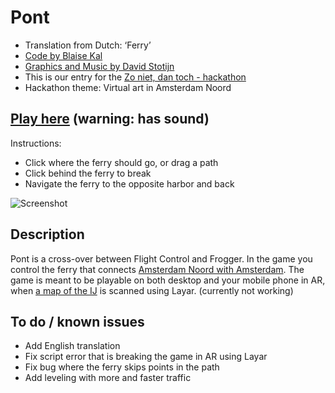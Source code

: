 # Pont

 * Translation from Dutch: ‘Ferry’
 * [Code by Blaise Kal](https://github.com/blaise-io)
 * [Graphics and Music by David Stotijn](https://github.com/dstotijn)
 * This is our entry for the [Zo niet, dan toch - hackathon](http://zonietdanto.ch/)  
 * Hackathon theme: Virtual art in Amsterdam Noord

## [Play here](http://blaise-io.github.io/pont/?map) (warning: has sound)

Instructions:

 * Click where the ferry should go, or drag a path
 * Click behind the ferry to break
 * Navigate the ferry to the opposite harbor and back

![Screenshot](http://i.imgur.com/bioHyXc.png)

## Description

Pont is a cross-over between Flight Control and Frogger. 
In the game you control the ferry that connects [Amsterdam Noord with Amsterdam](http://goo.gl/maps/01P5p).
The game is meant to be playable on both desktop and your mobile phone in AR, when 
[a map of the IJ](http://images.layar.com/panels/referenceimage/img37ee2091-c0cd-4e94-a96f-0d2351c12e75.jpeg) 
is scanned using Layar. (currently not working)


## To do / known issues

 * Add English translation
 * Fix script error that is breaking the game in AR using Layar
 * Fix bug where the ferry skips points in the path
 * Add leveling with more and faster traffic

